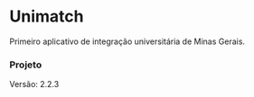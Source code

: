 # Unimatch

Primeiro aplicativo de integração universitária de Minas Gerais.

### Projeto

Versão: 2.2.3

